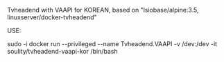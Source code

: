 Tvheadend with VAAPI for KOREAN, based on "lsiobase/alpine:3.5, linuxserver/docker-tvheadend"

USE:

sudo -i
docker run --privileged --name Tvheadend.VAAPI -v /dev:/dev -it soulity/tvheadend-vaapi-kor /bin/bash

